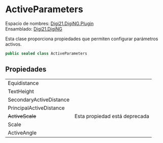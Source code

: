 # ActiveParameters

Espacio de nombres: [Digi21.DigiNG.Plugin](/digi3d-net/programacion/.net/referencia/digi21.diging.plugin/)\
Ensamblado: [Digi21.DigiNG](/digi3d-net/programacion/.net/referencia/digi21.diging.plugin/digi21.diging/)

Esta clase proporciona propiedades que permiten configurar parámetros activos.

```csharp
public sealed class ActiveParameters
```

## Propiedades

|                         |                               |
| ----------------------- | ----------------------------- |
| Equidistance            |                               |
| TextHeight              |                               |
| SecondaryActiveDistance |                               |
| PrincipalActiveDistance |                               |
| ~~ActiveScale~~         | Esta propiedad está deprecada |
| Scale                   |                               |
| ActiveAngle             |                               |

